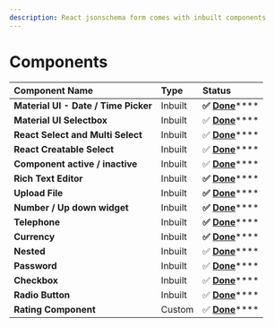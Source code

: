 ```yaml
---
description: React jsonschema form comes with inbuilt components
---
```


# Components

| **Component Name** | Type | **Status** |
| :--- | :--- | :--- |
| **Material UI - Date / Time Picker** | Inbuilt | **✅** [**Done**](material-ui-date-time-picker.md)\*\*\*\* |
| **Material UI Selectbox** | Inbuilt |  ✅ [**Done**](select-box/react-select.md)\*\*\*\* |
| **React Select and Multi Select** | Inbuilt | ✅ [**Done**](select-box/react-select.md)\*\*\*\* |
| **React Creatable Select** | Inbuilt | ✅ [**Done**](select-box/creatable-select.md)\*\*\*\* |
| **Component active / inactive** | Inbuilt | ✅ [**Done**](component-active-inactive.md)\*\*\*\* |
| **Rich Text Editor** | Inbuilt | **✅** [**Done**](rich-text-editor.md)\*\*\*\* |
| **Upload File** | Inbuilt | **✅** [**Done**](upload-file.md)\*\*\*\* |
| **Number / Up down widget** | Inbuilt | **✅** [**Done**](number-up-down-widget.md)\*\*\*\* |
| **Telephone** | Inbuilt | **✅** [**Done**](currency.md)\*\*\*\* |
| **Currency** | Inbuilt | **✅** [**Done**](currency.md)\*\*\*\* |
| **Nested** | Inbuilt | ✅ [**Done**](nested.md)\*\*\*\* |
| **Password** | Inbuilt | ✅ [**Done**](password.md)\*\*\*\* |
| **Checkbox** | Inbuilt | ✅ [**Done**](checkbox.md)\*\*\*\* |
| **Radio Button** | Inbuilt | ✅ [**Done**](radio-button.md)\*\*\*\* |
| **Rating Component** | Custom | ✅ [**Done**](custom-components/rating-component-example.md)\*\*\*\* |



